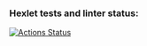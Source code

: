 ### Hexlet tests and linter status:
[![Actions Status](https://github.com/GermanCHLB/layout-designer-project-lvl1/workflows/hexlet-check/badge.svg)](https://github.com/GermanCHLB/layout-designer-project-lvl1/actions)